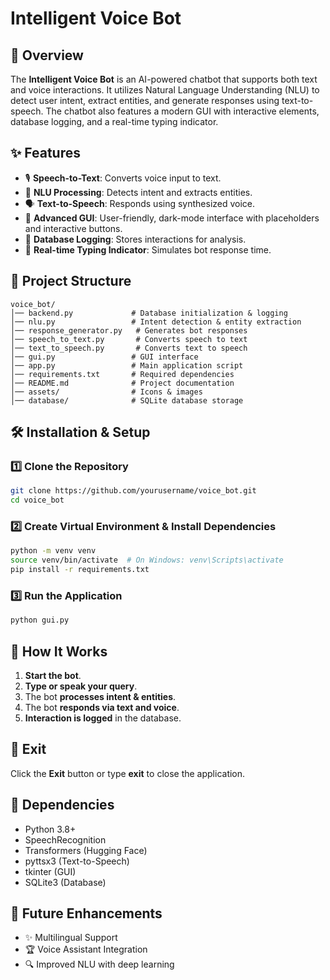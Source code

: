 # Intelligent Voice Bot

## 🚀 Overview
The **Intelligent Voice Bot** is an AI-powered chatbot that supports both text and voice interactions. It utilizes Natural Language Understanding (NLU) to detect user intent, extract entities, and generate responses using text-to-speech. The chatbot also features a modern GUI with interactive elements, database logging, and a real-time typing indicator.

## ✨ Features
- 🎙️ **Speech-to-Text**: Converts voice input to text.
- 🧠 **NLU Processing**: Detects intent and extracts entities.
- 🗣️ **Text-to-Speech**: Responds using synthesized voice.
- 🎨 **Advanced GUI**: User-friendly, dark-mode interface with placeholders and interactive buttons.
- 📜 **Database Logging**: Stores interactions for analysis.
- 🔄 **Real-time Typing Indicator**: Simulates bot response time.

## 📂 Project Structure
```
voice_bot/
│── backend.py             # Database initialization & logging
│── nlu.py                 # Intent detection & entity extraction
│── response_generator.py   # Generates bot responses
│── speech_to_text.py       # Converts speech to text
│── text_to_speech.py       # Converts text to speech
│── gui.py                 # GUI interface
│── app.py                 # Main application script
│── requirements.txt       # Required dependencies
│── README.md              # Project documentation
│── assets/                # Icons & images
│── database/              # SQLite database storage
```

## 🛠️ Installation & Setup
### 1️⃣ Clone the Repository
```sh
git clone https://github.com/yourusername/voice_bot.git
cd voice_bot
```
### 2️⃣ Create Virtual Environment & Install Dependencies
```sh
python -m venv venv
source venv/bin/activate  # On Windows: venv\Scripts\activate
pip install -r requirements.txt
```
### 3️⃣ Run the Application
```sh
python gui.py
```

## 🎤 How It Works
1. **Start the bot**.
2. **Type or speak your query**.
3. The bot **processes intent & entities**.
4. The bot **responds via text and voice**.
5. **Interaction is logged** in the database.

## 🛑 Exit
Click the **Exit** button or type **exit** to close the application.

## 📌 Dependencies
- Python 3.8+
- SpeechRecognition
- Transformers (Hugging Face)
- pyttsx3 (Text-to-Speech)
- tkinter (GUI)
- SQLite3 (Database)

## 🤖 Future Enhancements
- ✨ Multilingual Support
- 🏆 Voice Assistant Integration
- 🔍 Improved NLU with deep learning

